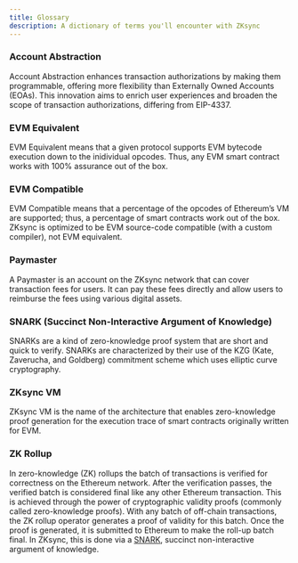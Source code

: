 ```yaml
---
title: Glossary
description: A dictionary of terms you'll encounter with ZKsync
---
```


### Account Abstraction

Account Abstraction enhances transaction authorizations by making them programmable,
offering more flexibility than Externally Owned Accounts (EOAs).
This innovation aims to enrich user experiences and broaden the scope of transaction authorizations,
differing from EIP-4337.

### EVM Equivalent

EVM Equivalent means that a given protocol supports EVM bytecode execution down to the inidividual opcodes.
Thus, any EVM smart contract works with 100% assurance out of the box.

### EVM Compatible

EVM Compatible means that a percentage of the opcodes of Ethereum’s VM are supported;
thus, a percentage of smart contracts work out of the box.
ZKsync is optimized to be EVM source-code compatible (with a custom compiler), not EVM equivalent.

### Paymaster

A Paymaster is an account on the ZKsync network that can cover transaction fees for users.
It can pay these fees directly and allow users to reimburse the fees using various digital assets.

### SNARK (Succinct Non-Interactive Argument of Knowledge)

SNARKs are a kind of zero-knowledge proof system that are short and quick to verify.
SNARKs are characterized by their use of the KZG (Kate, Zaverucha, and Goldberg) commitment scheme which uses elliptic curve cryptography.

### ZKsync VM

ZKsync VM is the name of the architecture that enables zero-knowledge proof generation
for the execution trace of smart contracts originally written for EVM.

### ZK Rollup

In zero-knowledge (ZK) rollups the batch of transactions is verified for correctness on the Ethereum network.
After the verification passes, the verified batch is considered final like any other Ethereum transaction.
This is achieved through the power of cryptographic validity proofs (commonly called zero-knowledge proofs).
With any batch of off-chain transactions, the ZK rollup operator generates a proof of validity for this batch.
Once the proof is generated, it is submitted to Ethereum to make the roll-up batch final.
In ZKsync, this is done via a [SNARK](#snark-succinct-non-interactive-argument-of-knowledge), succinct non-interactive argument of knowledge.
